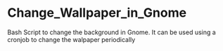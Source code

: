 # Change_Wallpaper_in_Gnome
Bash Script to change the background in Gnome. It can be used using a cronjob to change the walpaper periodically
